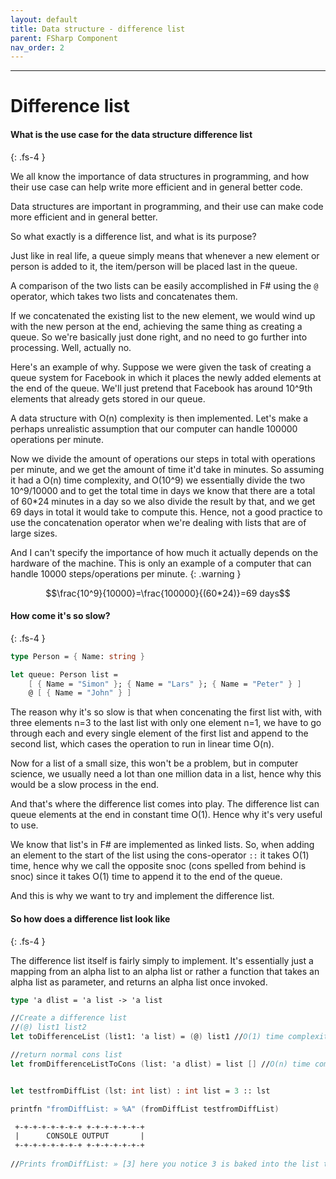 ```yaml
---
layout: default
title: Data structure - difference list
parent: FSharp Component
nav_order: 2
---
```


----

# Difference list


#### What is the use case for the data structure difference list
{: .fs-4 }

We all know the importance of data structures in programming, and how their use case can help write more efficient and in general better code.

Data structures are important in programming, and their use can make code more efficient and in general better.

So what exactly is a difference list, and what is its purpose?

Just like in real life, a queue simply means that whenever a new element or person is added to it, the item/person will be placed last in the queue. 


A comparison of the two lists can be easily accomplished in F# using the `@` operator, which takes two lists and concatenates them. 

If we concatenated the existing list to the new element, we would wind up with the new person at the end, achieving the same thing as creating a queue. So we're basically just done right, and no need to go further into processing. Well, actually no.

Here's an example of why. Suppose we were given the task of creating a queue system for Facebook in which it places the newly added elements at the end of the queue. We'll just pretend that Facebook has around 10^9th elements that already gets stored in our queue. 

A data structure with O(n) complexity is then implemented. Let's make a perhaps unrealistic assumption that our computer can handle 100000 operations per minute.

Now we divide the amount of operations our steps in total with operations per minute, and we get the amount of time it'd take in minutes. So assuming it had a O(n) time complexity, and O(10^9) we essentially divide the two 10^9/10000 and to get the total time in days we know that there are a total of 60*24 minutes in a day so we also divide the result by that, and we get 69 days in total it would take to compute this. Hence, not a good practice to use the concatenation operator when we're dealing with lists that are of large sizes.

And I can't specify the importance of how much it actually depends on the hardware of the machine. This is only an example of a computer that can handle 10000 steps/operations per minute. 
{: .warning }


 ```math
\frac{10^9}{10000}=\frac{100000}{(60*24)}=69 days
```

#### How come it's so slow?
{: .fs-4 }

```fsharp
type Person = { Name: string }

let queue: Person list =
    [ { Name = "Simon" }; { Name = "Lars" }; { Name = "Peter" } ]
    @ [ { Name = "John" } ]
```

The reason why it's so slow is that when concenating the first list with, with three elements n=3 to the last list with only one element n=1, we have to go through each and every single element of the first list and append to the second list, which cases the operation to run in linear time O(n). 

Now for a list of a small size, this won't be a problem, but in computer science, we usually need a lot than one million data in a list, hence why this would be a slow process in the end. 

And that's where the difference list comes into play. The difference list can queue elements at the end in constant time O(1). Hence why it's very useful to use. 

We know that list's in F# are implemented as linked lists. So, when adding an element to the start of the list using the cons-operator `::` it takes O(1) time, hence why we call the opposite snoc (cons spelled from behind is snoc) since it takes O(1) time to append it to the end of the queue. 

And this is why we want to try and implement the difference list. 

#### So how does a difference list look like
{: .fs-4 }

The difference list itself is fairly simply to implement. It's essentially just a mapping from an alpha list to an alpha list or rather a function that takes an alpha list as parameter, and returns an alpha list once invoked. 
```fsharp
type 'a dlist = 'a list -> 'a list

//Create a difference list
//(@) list1 list2
let toDifferenceList (list1: 'a list) = (@) list1 //O(1) time complexity

//return normal cons list
let fromDifferenceListToCons (list: 'a dlist) = list [] //O(n) time complexity


let testfromDiffList (lst: int list) : int list = 3 :: lst

printfn "fromDiffList: » %A" (fromDiffList testfromDiffList)

 +-+-+-+-+-+-+-+ +-+-+-+-+-+-+
 |      CONSOLE OUTPUT       |
 +-+-+-+-+-+-+-+ +-+-+-+-+-+-+                                   
  
//Prints fromDiffList: » [3] here you notice 3 is baked into the list this is essentially the "magic"
```


